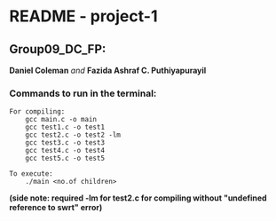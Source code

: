 # README - project-1
## Group09_DC_FP:
__Daniel Coleman__ *and* __Fazida Ashraf C. Puthiyapurayil__

### Commands to run in the terminal:
    For compiling:
        gcc main.c -o main
        gcc test1.c -o test1
        gcc test2.c -o test2 -lm
        gcc test3.c -o test3
        gcc test4.c -o test4
        gcc test5.c -o test5
  
    To execute:
        ./main <no.of children>

__(side note: required -lm for test2.c for compiling without "undefined reference to swrt" error)__

